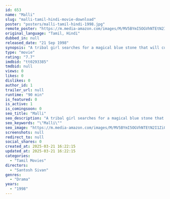 ```yaml
---
id: 653
name: "Malli"
slug: "malli-tamil-hindi-movie-download"
poster: "posters/malli-tamil-hindi-1998.jpg"
remote_poster: "https://m.media-amazon.com/images/M/MV5BYmI5OGVhNTEtN2I1Zi00YTI1LTkwYmMtZmUzOGM3MzVmNmRmXkEyXkFqcGc@._V1_SX300.jpg"
original_language: "Tamil, Hindi"
dubbed_in: null
released_date: "21 Sep 1998"
synopsis: "A tribal girl searches for a magical blue stone that will cure her best friend's muteness."
type: "movie"
rating: "7.7"
imdbid: "tt0293385"
tmdbid: null
views: 0
likes: 0
dislikes: 0
author_id: 1
trailer_url: null
runtime: "90 min"
is_featured: 0
is_active: 1
is_comingsoon: 0
seo_title: "Malli"
seo_description: "A tribal girl searches for a magical blue stone that will cure her best friend's muteness."
seo_keywords: "\"Malli\""
seo_image: "https://m.media-amazon.com/images/M/MV5BYmI5OGVhNTEtN2I1Zi00YTI1LTkwYmMtZmUzOGM3MzVmNmRmXkEyXkFqcGc@._V1_SX300.jpg"
screenshots: null
redirect_to: null
social_shares: 0
created_at: 2025-03-21 16:22:15
updated_at: 2025-03-21 16:22:15
categories:
  - "Tamil Movies"
directors:
  - "Santosh Sivan"
genres:
  - "Drama"
years:
  - "1998"
---
```

